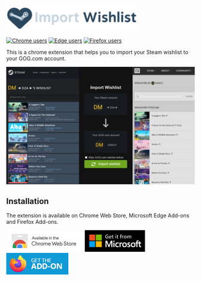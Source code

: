<img src=".github/logo.svg" alt="Import Wishlist logo" width="350" />

[![Chrome users](https://img.shields.io/chrome-web-store/users/jenjpehgcedkjfjmelkodhagcogpbmgl?label=Chrome%20users&logo=googlechrome)](https://chrome.google.com/webstore/detail/import-wishlist/jenjpehgcedkjfjmelkodhagcogpbmgl)
[![Edge users](https://img.shields.io/badge/dynamic/json?label=Edge%20users&query=%24.activeInstallCount&url=https://microsoftedge.microsoft.com/addons/getproductdetailsbycrxid/fpjkbmpnfckpnaiijocjdfcjddnkjhnb&logo=microsoftedge)](https://microsoftedge.microsoft.com/addons/detail/import-wishlist/fpjkbmpnfckpnaiijocjdfcjddnkjhnb)
[![Firefox users](https://img.shields.io/amo/users/import-wishlist?label=Firefox%20users&logo=firefoxbrowser)](https://addons.mozilla.org/firefox/addon/import-wishlist)

This is a chrome extension that helps you to import your Steam wishlist to your GOG.com account.

![Image that shows what the extension does](.github/extension.png)

## Installation

The extension is available on Chrome Web Store, Microsoft Edge Add-ons and Firefox Add-ons.

[![Chrome download link](badges/chrome.png)](https://chrome.google.com/webstore/detail/import-wishlist/jenjpehgcedkjfjmelkodhagcogpbmgl)
[![Edge download link](badges/edge.png)](https://microsoftedge.microsoft.com/addons/detail/import-wishlist/fpjkbmpnfckpnaiijocjdfcjddnkjhnb)
[![Firefox download link](badges/firefox.png)](https://addons.mozilla.org/firefox/addon/import-wishlist)